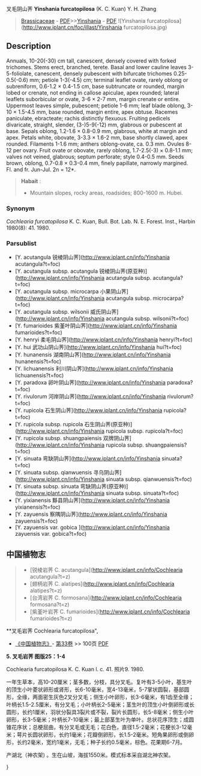 叉毛阴山荠 **Yinshania furcatopilosa** (K. C. Kuan) Y. H. Zhang

> [Brassicaceae](http://www.iplant.cn/info/Brassicaceae?t=foc) - [PDF](http://www.iplant.cn/foc/pdf/Brassicaceae.pdf)>>[Yinshania](http://www.iplant.cn/info/Yinshania?t=foc) - [PDF](http://www.iplant.cn/foc/pdf/Yinshania.pdf)
![Yinshania furcatopilosa](http://www.iplant.cn/foc/illast/Yinshania furcatopilosa.jpg)

## Description

Annuals, 10-20(-30) cm tall, canescent, densely covered with forked trichomes. Stems erect, branched, terete. Basal and lower cauline leaves 3-5-foliolate, canescent, densely pubescent with bifurcate trichomes 0.25-0.5(-0.6) mm; petiole 1-3(-4.5) cm; terminal leaflet ovate, rarely oblong or subreniform, 0.6-1.2 × 0.4-1.5 cm, base subtruncate or rounded, margin lobed or crenate, not ending in callose apiculae, apex rounded; lateral leaflets suborbicular or ovate, 3-6 × 2-7 mm, margin crenate or entire. Uppermost leaves simple, pubescent; petiole 1-6 mm; leaf blade oblong, 3-10 × 1.5-4.5 mm, base rounded, margin entire, apex obtuse. Racemes paniculate, ebracteate; rachis distinctly flexuous. Fruiting pedicels divaricate, straight, slender, (3-)5-9(-12) mm, glabrous or pubescent at base. Sepals oblong, 1.2-1.6 × 0.8-0.9 mm, glabrous, white at margin and apex. Petals white, obovate, 3-3.3 × 1.6-2 mm, base shortly clawed, apex rounded. Filaments 1-1.6 mm; anthers oblong-ovate, ca. 0.3 mm. Ovules 8-12 per ovary. Fruit ovate or obovate, rarely oblong, 1.7-2.5(-3) × 0.8-1.1 mm; valves not veined, glabrous; septum perforate; style 0.4-0.5 mm. Seeds brown, oblong, 0.7-0.8 × 0.3-0.4 mm, finely papillate, narrowly margined. Fl. and fr. Jun-Jul. 2n = 12*.


> **Habait** : 
>* Mountain slopes, rocky areas, roadsides; 800-1600 m. Hubei.

### Synonym
*Cochlearia furcatopilosa* K. C. Kuan, Bull. Bot. Lab. N. E. Forest. Inst., Harbin 1980(8): 41. 1980.



### Parsublist

* [Y.  acutangula  锐棱阴山荠](http://www.iplant.cn/info/Yinshania acutangula?t=foc)
* [Y.  acutangula subsp. acutangula  锐棱阴山荠(原亚种)](http://www.iplant.cn/info/Yinshania acutangula subsp. acutangula?t=foc)
* [Y.  acutangula subsp. microcarpa  小果阴山荠](http://www.iplant.cn/info/Yinshania acutangula subsp. microcarpa?t=foc)
* [Y.  acutangula subsp. wilsonii  威氏阴山荠](http://www.iplant.cn/info/Yinshania acutangula subsp. wilsonii?t=foc)
* [Y.  fumarioides  紫堇叶阴山荠](http://www.iplant.cn/info/Yinshania fumarioides?t=foc)
* [Y.  henryi  柔毛阴山荠](http://www.iplant.cn/info/Yinshania henryi?t=foc)
* [Y.  hui  武功山阴山荠](http://www.iplant.cn/info/Yinshania hui?t=foc)
* [Y.  hunanensis  湖南阴山荠](http://www.iplant.cn/info/Yinshania hunanensis?t=foc)
* [Y.  lichuanensis  利川阴山荠](http://www.iplant.cn/info/Yinshania lichuanensis?t=foc)
* [Y.  paradoxa  卵叶阴山荠](http://www.iplant.cn/info/Yinshania paradoxa?t=foc)
* [Y.  rivulorum  河岸阴山荠](http://www.iplant.cn/info/Yinshania rivulorum?t=foc)
* [Y.  rupicola  石生阴山荠](http://www.iplant.cn/info/Yinshania rupicola?t=foc)
* [Y.  rupicola subsp. rupicola  石生阴山荠(原亚种)](http://www.iplant.cn/info/Yinshania rupicola subsp. rupicola?t=foc)
* [Y.  rupicola subsp. shuangpaiensis  双牌阴山荠](http://www.iplant.cn/info/Yinshania rupicola subsp. shuangpaiensis?t=foc)
* [Y.  sinuata  弯缺阴山荠](http://www.iplant.cn/info/Yinshania sinuata?t=foc)
* [Y.  sinuata subsp. qianwuensis  寻乌阴山荠](http://www.iplant.cn/info/Yinshania sinuata subsp. qianwuensis?t=foc)
* [Y.  sinuata subsp. sinuata  弯缺阴山荠(原亚种)](http://www.iplant.cn/info/Yinshania sinuata subsp. sinuata?t=foc)
* [Y.  yixianensis  黟县阴山荠](http://www.iplant.cn/info/Yinshania yixianensis?t=foc)
* [Y.  zayuensis  察隅阴山荠](http://www.iplant.cn/info/Yinshania zayuensis?t=foc)
* [Y.  zayuensis var. gobica  ](http://www.iplant.cn/info/Yinshania zayuensis var. gobica?t=foc)


## 中国植物志

> * [锐棱岩荠  C.  acutangula](http://www.iplant.cn/info/Cochlearia acutangula?t=z)
> * [翅柄岩荠  C.  alatipes](http://www.iplant.cn/info/Cochlearia alatipes?t=z)
> * [台湾岩荠  C.  formosana](http://www.iplant.cn/info/Cochlearia formosana?t=z)
> * [紫堇叶岩荠  C.  fumarioides](http://www.iplant.cn/info/Cochlearia fumarioides?t=z)


**叉毛岩荠 Cochlearia furcatopilosa",



* [《中国植物志》](http://www.iplant.cn/frps)- [第33卷](http://www.iplant.cn/frps/vol/33) >> 100页 [PDF](http://www.iplant.cn/frps/pdf/33/100b.PDF)


**5. 叉毛岩荠 图版25：1-4**

Cochlearia furcatopilosa K. C. Kuan l. c. 41. 照片9. 1980.

一年生草本，高10-20厘米；茎多数，分枝，具分叉毛。复叶有3-5小叶，基生叶的顶生小叶菱状卵形或肾形，长6-10毫米，宽4-13毫米，5-7掌状圆裂，基部圆形，全缘，两面密生灰色2叉分叉毛；侧生小叶卵形，长3-6毫米，有1齿至全缘；叶柄长1.5-2.5厘米，有分叉毛；小叶柄长2-5毫米；茎生叶的顶生小叶倒卵形或长圆形，长约1厘米，羽状分裂具3裂片或不裂，裂片长圆形，长5-8毫米；侧生小叶卵形，长3-5毫米；叶柄长7-10毫米；最上部茎生叶为单叶。总状花序顶生；成圆锥花序状；总梗屈曲，有分叉毛或无毛；花白色，直径1.5-2毫米；花梗长3-12毫米；萼片长圆状卵形，长约1毫米；花瓣倒卵形，长1.5-2毫米。短角果卵形或倒卵形，长约2毫米，宽约1毫米，无毛；种子长约0.5毫米，棕色。花果期6-7月。

产湖北（神农架) 。生在山坡，海拔1550米。模式标本采自湖北神农架。



}